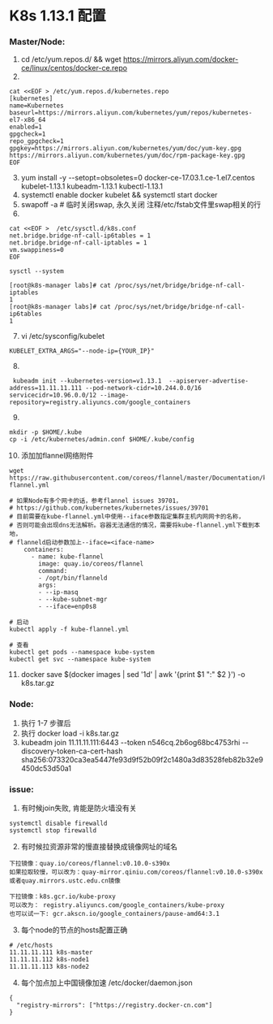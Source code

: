 # K8s 1.13.1 配置

### Master/Node:

1. cd  /etc/yum.repos.d/ && wget https://mirrors.aliyun.com/docker-ce/linux/centos/docker-ce.repo
2. 
```
cat <<EOF > /etc/yum.repos.d/kubernetes.repo
[kubernetes]
name=Kubernetes
baseurl=https://mirrors.aliyun.com/kubernetes/yum/repos/kubernetes-el7-x86_64
enabled=1
gpgcheck=1
repo_gpgcheck=1
gpgkey=https://mirrors.aliyun.com/kubernetes/yum/doc/yum-key.gpg https://mirrors.aliyun.com/kubernetes/yum/doc/rpm-package-key.gpg
EOF
```
3. yum install -y --setopt=obsoletes=0 docker-ce-17.03.1.ce-1.el7.centos kubelet-1.13.1 kubeadm-1.13.1 kubectl-1.13.1
4. systemctl enable docker kubelet && systemctl start docker
5. swapoff -a  # 临时关闭swap, 永久关闭 注释/etc/fstab文件里swap相关的行
6. 
```
cat <<EOF >  /etc/sysctl.d/k8s.conf
net.bridge.bridge-nf-call-ip6tables = 1
net.bridge.bridge-nf-call-iptables = 1
vm.swappiness=0
EOF

sysctl --system

[root@k8s-manager labs]# cat /proc/sys/net/bridge/bridge-nf-call-iptables
1
[root@k8s-manager labs]# cat /proc/sys/net/bridge/bridge-nf-call-ip6tables
1
```

7. vi /etc/sysconfig/kubelet

```
KUBELET_EXTRA_ARGS="--node-ip={YOUR_IP}"
```

8. 
```
 kubeadm init --kubernetes-version=v1.13.1  --apiserver-advertise-address=11.11.11.111 --pod-network-cidr=10.244.0.0/16 servicecidr=10.96.0.0/12 --image-repository=registry.aliyuncs.com/google_containers
```
9. 
```
mkdir -p $HOME/.kube
cp -i /etc/kubernetes/admin.conf $HOME/.kube/config
```
10. 添加加flannel网络附件
```
wget https://raw.githubusercontent.com/coreos/flannel/master/Documentation/kube-flannel.yml

# 如果Node有多个网卡的话，参考flannel issues 39701，
# https://github.com/kubernetes/kubernetes/issues/39701
# 目前需要在kube-flannel.yml中使用--iface参数指定集群主机内网网卡的名称，
# 否则可能会出现dns无法解析。容器无法通信的情况，需要将kube-flannel.yml下载到本地，
# flanneld启动参数加上--iface=<iface-name>
    containers:
      - name: kube-flannel
        image: quay.io/coreos/flannel
        command:
        - /opt/bin/flanneld
        args:
        - --ip-masq
        - --kube-subnet-mgr
        - --iface=enp0s8

# 启动
kubectl apply -f kube-flannel.yml

# 查看
kubectl get pods --namespace kube-system
kubectl get svc --namespace kube-system

```

11.  docker save $(docker images | sed '1d' | awk '{print $1 ":" $2 }') -o k8s.tar.gz


### Node:

1. 执行 1-7 步骤后
2. 执行 docker load -i k8s.tar.gz
3. kubeadm join 11.11.11.111:6443 --token n546cq.2b6og68bc4753rhi --discovery-token-ca-cert-hash sha256:073320ca3ea5447fe93d9f52b09f2c1480a3d83528feb82b32e9450dc53d50a1


### issue:
1. 有时候join失败, 肯能是防火墙没有关
```
systemctl disable firewalld
systemctl stop firewalld
```

2. 有时候拉资源非常的慢直接替换成镜像网址的域名

```
下拉镜像：quay.io/coreos/flannel:v0.10.0-s390x
如果拉取较慢，可以改为：quay-mirror.qiniu.com/coreos/flannel:v0.10.0-s390x
或者quay.mirrors.ustc.edu.cn镜像

下拉镜像：k8s.gcr.io/kube-proxy
可以改为： registry.aliyuncs.com/google_containers/kube-proxy
也可以试一下: gcr.akscn.io/google_containers/pause-amd64:3.1
```
3. 每个node的节点的hosts配置正确
```
# /etc/hosts
11.11.11.111 k8s-master
11.11.11.112 k8s-node1
11.11.11.113 k8s-node2
```
4. 每个加点加上中国镜像加速
/etc/docker/daemon.json
```
{
  "registry-mirrors": ["https://registry.docker-cn.com"]
}
```
